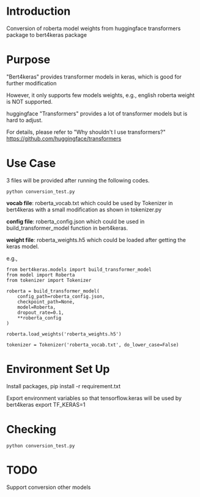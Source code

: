 # Introduction

Conversion of roberta model weights from huggingface transformers package to bert4keras package

# Purpose

"Bert4keras" provides transformer models in keras, which is good for further modification

However, it only supports few models weights, e.g., english roberta weight is NOT supported.

huggingface "Transformers" provides a lot of transformer models but is hard to adjust.

For details, please refer to "Why shouldn't I use transformers?" https://github.com/huggingface/transformers

# Use Case

3 files will be provided after running the following codes.

    python conversion_test.py

**vocab file**: roberta_vocab.txt which could be used by Tokenizer in bert4keras with a small modification as shown in tokenizer.py

**config file**: roberta_config.json which could be used in build_transformer_model function in bert4keras.

**weight file**: roberta_weights.h5 which could be loaded after getting the keras model.


e.g.,

```
from bert4keras.models import build_transformer_model
from model import Roberta
from tokenizer import Tokenizer

roberta = build_transformer_model(
    config_path=roberta_config.json,
    checkpoint_path=None,
    model=Roberta,
    dropout_rate=0.1,
    **roberta_config
)

roberta.load_weights('roberta_weights.h5')

tokenizer = Tokenizer('roberta_vocab.txt', do_lower_case=False)
```

# Environment Set Up

Install packages,
    pip install -r requirement.txt

Export environment variables so that tensorflow.keras will be used by bert4keras
    export TF_KERAS=1

# Checking

    python conversion_test.py


# TODO

Support conversion other models